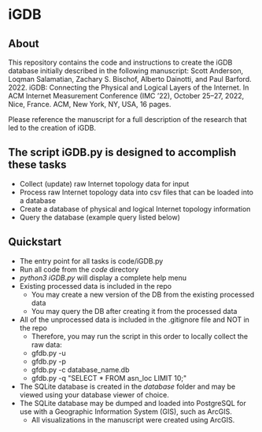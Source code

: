 # iGDB

## About
This repository contains the code and instructions to create the iGDB database initially described in the following manuscript:
Scott Anderson, Loqman Salamatian, Zachary S. Bischof, Alberto Dainotti, and Paul Barford. 2022.
iGDB: Connecting the Physical and Logical Layers of the Internet.
In ACM Internet Measurement Conference (IMC ’22), October 25–27, 2022, Nice, France. ACM, New York, NY, USA, 16 pages.

Please reference the manuscript for a full description of the research that led to the creation of iGDB.

## The script iGDB.py is designed to accomplish these tasks
* Collect (update) raw Internet topology data for input
* Process raw Internet topology data into csv files that can be loaded into a database
* Create a database of physical and logical Internet topology information
* Query the database (example query listed below)

## Quickstart
* The entry point for all tasks is code/iGDB.py
* Run all code from the *code* directory
* *python3 iGDB.py* will display a complete help menu
* Existing processed data is included in the repo
	- You may create a new version of the DB from the existing processed data
	- You may query the DB after creating it from the processed data
* All of the unprocessed data is included in the .gitignore file and NOT in the repo
	- Therefore, you may run the script in this order to locally collect the raw data:
	- gfdb.py -u <LOCATION>
	- gfdb.py -p
	- gfdb.py -c database_name.db
	- gfdb.py -q "SELECT * FROM asn_loc LIMIT 10;"
* The SQLite database is created in the *database* folder and may be viewed using your database viewer of choice.
* The SQLite database may be dumped and loaded into PostgreSQL for use with a Geographic Information System (GIS), such as ArcGIS.
  - All visualizations in the manuscript were created using ArcGIS.
